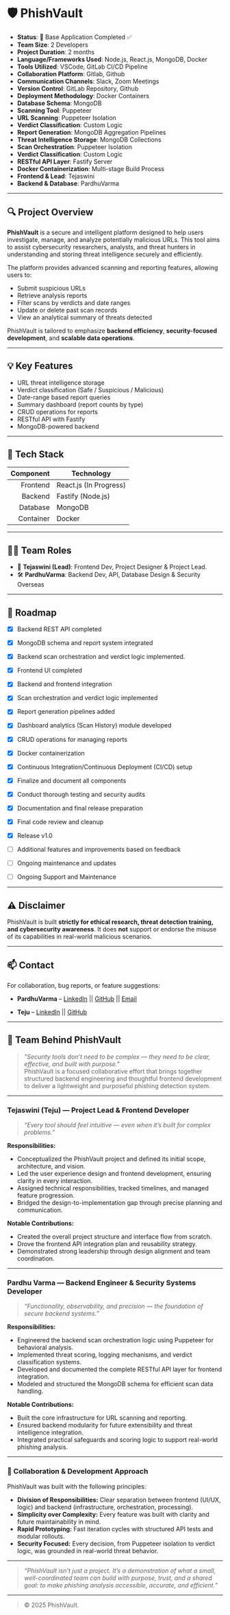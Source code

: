 # 🛡️ PhishVault

- **Status**: 🚧 Base Application Completed ✅
- **Team Size**: 2 Developers
- **Project Duration**: 2 months
- **Language/Frameworks Used**: Node.js, React.js, MongoDB, Docker
- **Tools Utilized**: VSCode, GitLab CI/CD Pipeline
- **Collaboration Platform**: Gitlab, Github
- **Communication Channels**: Slack, Zoom Meetings
- **Version Control**: GitLab Repository, Github
- **Deployment Methodology**: Docker Containers
- **Database Schema**: MongoDB
- **Scanning Tool**: Puppeteer
- **URL Scanning**: Puppeteer Isolation
- **Verdict Classification**: Custom Logic
- **Report Generation**: MongoDB Aggregation Pipelines
- **Threat Intelligence Storage**: MongoDB Collections
- **Scan Orchestration**: Puppeteer Isolation
- **Verdict Classification**: Custom Logic
- **RESTful API Layer**: Fastify Server
- **Docker Containerization**: Multi-stage Build Process  
- **Frontend & Lead**: Tejaswini
- **Backend & Database**: PardhuVarma  

---

## 🔍 Project Overview

**PhishVault** is a secure and intelligent platform designed to help users investigate, manage, and analyze potentially malicious URLs. This tool aims to assist cybersecurity researchers, analysts, and threat hunters in understanding and storing threat intelligence securely and efficiently.

The platform provides advanced scanning and reporting features, allowing users to:

- Submit suspicious URLs
- Retrieve analysis reports
- Filter scans by verdicts and date ranges
- Update or delete past scan records
- View an analytical summary of threats detected

PhishVault is tailored to emphasize **backend efficiency**, **security-focused development**, and **scalable data operations**.

---

## 💡 Key Features

- URL threat intelligence storage
- Verdict classification (Safe / Suspicious / Malicious)
- Date-range based report queries
- Summary dashboard (report counts by type)
- CRUD operations for reports
- RESTful API with Fastify
- MongoDB-powered backend

---

## 🔧 Tech Stack

| Component | Technology          |
|----------:|---------------------|
| Frontend  | React.js (In Progress) |
| Backend   | Fastify (Node.js)   |
| Database  | MongoDB             |
| Container | Docker              |

---

## 🧑‍💻 Team Roles

- 🎨 **Tejaswini (Lead)**: Frontend Dev, Project Designer & Project Lead. 
- 🛠️ **PardhuVarma**: Backend Dev, API, Database Design & Security Overseas

---

## 📅 Roadmap

* [x]  Backend REST API completed
* [x]  MongoDB schema and report system integrated
* [x]  Backend scan orchestration and verdict logic implemented.
* [x]  Frontend UI completed
* [x]  Backend and frontend integration
* [x]  Scan orchestration and verdict logic implemented
* [x]  Report generation pipelines added
* [x]  Dashboard analytics (Scan History) module developed
* [x]  CRUD operations for managing reports
* [x]  Docker containerization
* [x]  Continuous Integration/Continuous Deployment (CI/CD) setup
* [x]  Finalize and document all components
* [x]  Conduct thorough testing and security audits
* [x]  Documentation and final release preparation
* [x]  Final code review and cleanup
* [x]  Release v1.0
* [ ]  Additional features and improvements based on feedback
* [ ]  Ongoing maintenance and updates  
* [ ]  Ongoing Support and Maintenance


---

## ⚠️ Disclaimer

PhishVault is built **strictly for ethical research, threat detection training, and cybersecurity awareness**.
It does **not** support or endorse the misuse of its capabilities in real-world malicious scenarios.

---

## 📫 Contact

For collaboration, bug reports, or feature suggestions:  
- **PardhuVarma** – [LinkedIn](https://www.linkedin.com/in/pardhu-sri-rushi-varma-konduru-696886279/) || [GitHub](https://github.com/PardhuSreeRushiVarma20060119) || [Email](mailto:varmacstp25@gmail.com)

- **Teju** – [LinkedIn](https://www.linkedin.com/in/kandukoori-tejaswini-765774289/) || [GitHub](https://github.com/Tejaswini4119)
---

## 👥 Team Behind **PhishVault**

> _"Security tools don’t need to be complex — they need to be clear, effective, and built with purpose."_  
> PhishVault is a focused collaborative effort that brings together structured backend engineering and thoughtful frontend development to deliver a lightweight and purposeful phishing detection system.

---

### **Tejaswini (Teju)** — Project Lead & Frontend Developer  
> _“Every tool should feel intuitive — even when it’s built for complex problems.”_

**Responsibilities:**
- Conceptualized the PhishVault project and defined its initial scope, architecture, and vision.
- Led the user experience design and frontend development, ensuring clarity in every interaction.
- Assigned technical responsibilities, tracked timelines, and managed feature progression.
- Bridged the design-to-implementation gap through precise planning and communication.

**Notable Contributions:**
- Created the overall project structure and interface flow from scratch.
- Drove the frontend API integration plan and reusability strategy.
- Demonstrated strong leadership through design alignment and team coordination.

---

### **Pardhu Varma** — Backend Engineer & Security Systems Developer  
> _“Functionality, observability, and precision — the foundation of secure backend systems.”_

**Responsibilities:**
- Engineered the backend scan orchestration logic using Puppeteer for behavioral analysis.
- Implemented threat scoring, logging mechanisms, and verdict classification systems.
- Developed and documented the complete RESTful API layer for frontend integration.
- Modeled and structured the MongoDB schema for efficient scan data handling.

**Notable Contributions:**
- Built the core infrastructure for URL scanning and reporting.
- Ensured backend modularity for future extensibility and threat intelligence integration.
- Integrated practical safeguards and scoring logic to support real-world phishing analysis.

---

### 🤝 Collaboration & Development Approach

PhishVault was built with the following principles:

- **Division of Responsibilities:** Clear separation between frontend (UI/UX, logic) and backend (infrastructure, orchestration, processing).
- **Simplicity over Complexity:** Every feature was built with clarity and future maintainability in mind.
- **Rapid Prototyping:** Fast iteration cycles with structured API tests and modular rollouts.
- **Security Focused:** Every decision, from Puppeteer isolation to verdict logic, was grounded in real-world threat behavior.

---

> _“PhishVault isn’t just a project. It’s a demonstration of what a small, well-coordinated team can build with purpose, trust, and a shared goal: to make phishing analysis accessible, accurate, and efficient.”_

---

> © 2025 PhishVault.
